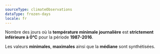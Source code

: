 ```yaml
---
sourceType: climateObservations
dataType: frozen-days
locale: fr
---
```


Nombre des jours où la **température minimale journalière** est **strictement
inférieure à 0°C** pour la période **1987-2016**.

Les valeurs **minimales**, **maximales** ainsi que la **médiane** sont
synthétisées.

